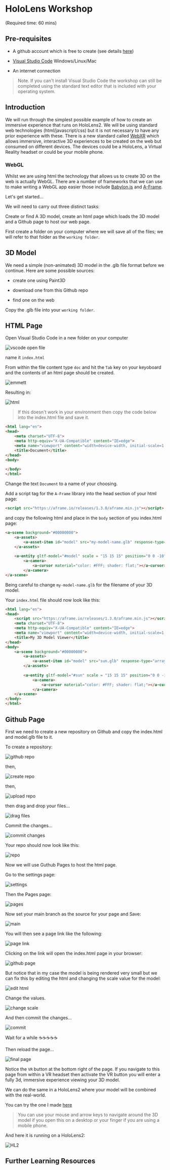 # HoloLens Workshop

(Required time: 60 mins)

## Pre-requisites

- A github account which is free to create (see details [here](https://docs.github.com/en/get-started/signing-up-for-github/signing-up-for-a-new-github-account))

- [Visual Studio Code](https://code.visualstudio.com/download) Windows/Linux/Mac

- An internet connection

> Note. If you can't install Visual Studio Code the workshop can still be completed using the standard text editor that is included with your operating system.

## Introduction

We will run through the simplest possible example of how to create an immersive experience that runs on HoloLens2. We will be using standard web technologies (html/javascript/css) but it is not necessary to have any prior experience with these. There is a new standard called [WebXR](https://www.w3.org/TR/webxr/) which allows immersive, interactive 3D experiences to be created on the web but consumed on different devices. The devices could be a HoloLens, a Virtual Reality headset or could be your mobile phone.

### WebGL

Whilst we are using html the technology that allows us to create 3D on the web is actually WebGL. There are a number of frameworks that we can use to make writing a WebGL app easier those include [Babylon.js](https://doc.babylonjs.com/) and [A-Frame](https://aframe.io/).

Let's get started...

We will need to carry out three distinct tasks:

Create or find A 3D model, create an html page which loads the 3D model and a Github page to host our web page.

First create a folder on your computer where we will save all of the files; we will refer to that folder as the `working folder`.

## 3D Model

We need a simple (non-animated) 3D model in the .glb file format before we continue. Here are some possible sources:

- create one using Paint3D

- download one from this Github repo

- find one on the web

Copy the .glb file into your `working folder`.

## HTML Page

Open Visual Studio Code in a new folder on your computer

![vscode open file](./.content/vscode-newfile.png)

name it `index.html`

From within the file content type `doc` and hit the `Tab` key on your keyoboard and the contents of an html page should be created.

![emmett](./.content/emmett.png)

Resulting in:

![html](./.content/html.pnh.png)

> If this doesn't work in your environment then copy the code below into the index.html file and save it.

```html
<html lang="en">
<head>
    <meta charset="UTF-8">
    <meta http-equiv="X-UA-Compatible" content="IE=edge">
    <meta name="viewport" content="width=device-width, initial-scale=1.0">
    <title>Document</title>
</head>
<body>
    
</body>
</html>
```

Change the text `Document` to a name of your choosing.

Add a script tag for the `A-Frame` library into the head section of your html page:

```html
<script src="https://aframe.io/releases/1.3.0/aframe.min.js"></script>
```

and copy the following html and place in the `body` section of you index.html page:

```html
<a-scene background="#00000000">
    <a-assets>
        <a-asset-item id="model" src="my-model-name.glb" response-type="arraybuffer"></a-asset-item>
    </a-assets>
    
    <a-entity gltf-model="#model" scale = "15 15 15" position="0 0 -10"></a-entity>  
        <a-camera>
            <a-cursor material="color: #FFF; shader: flat;"></a-cursor>
        </a-camera>
</a-scene>
```

Being careful to change `my-model-name.glb` for the filename of your 3D model.

Your `index.html` file should now look like this:

```html
<html lang="en">
<head>
    <script src="https://aframe.io/releases/1.3.0/aframe.min.js"></script>
    <meta charset="UTF-8">
    <meta http-equiv="X-UA-Compatible" content="IE=edge">
    <meta name="viewport" content="width=device-width, initial-scale=1.0">
    <title>My 3D Model Viewer</title>
</head>
<body>
    <a-scene background="#00000000">
        <a-assets>
            <a-asset-item id="model" src="sun.glb" response-type="arraybuffer"></a-asset-item>
        </a-assets>
        
        <a-entity gltf-model="#sun" scale = "15 15 15" position="0 0 -10"></a-entity>  
            <a-camera>
                <a-cursor material="color: #FFF; shader: flat;"></a-cursor>
            </a-camera>
    </a-scene>
</body>
</html>
```

## Github Page

First we need to create a new repository on Github and copy the index.html and model.glb file to it.

To create a repository:

![github repo](./.content/new-repo.png)

then,

![create repo](./.content/create-repo.png)

then,

![upload repo](./.content/upload-repo.png)

then drag and drop your files...

![drag files](./.content/drag-files.png)

Commit the changes...

![commit changes](./.content/commit-changes.png)

Your repo should now look like this:

![repo](./.content/repo.png)


Now we will use Guthub Pages to host the html page.

Go to the settings page:

![settings](./.content/settings.png)

Then the Pages page:

![pages](./.content/pages.png)

Now set your main branch as the source for your page and Save:

![main](./.content/main.png)

You will then see a page link like the following:

![page link](./.content/page-link.png)

Clicking on the link will open the index.html page in your browser:

![github page](./.content/github-page.png)

But notice that in my case the model is being rendered very small but we can fix this by editing the html and changing the scale value for the model:

![edit html](./.content/edit-html.png)

Change the values.

![change scale](./.content/scale-model.png)

And then commit the changes...

![commit](./.content/commit.png)

Wait for a while ☕☕☕☕☕

Then reload the page...

![final page](./.content/final-page.png)

Notice the `VR` button at the bottom right of the page. If you navigate to this page from within a VR headset then activate the VR button you will enter a fully 3d, immersive experience viewing your 3D model.

We can do the same in a HoloLens2 where your model will be combined with the real-world.

You can try the one I made [here](https://peted70.github.io/HoloLensWorkshop/)

> You can use your mouse and arrow keys to navigate around the 3D model if you open this on a desktop or your finger if you are using a mobile phone.

And here it is running on a HoloLens2:

![HL2](./.content/HL2workshop.gif)

## Further Learning Resources


